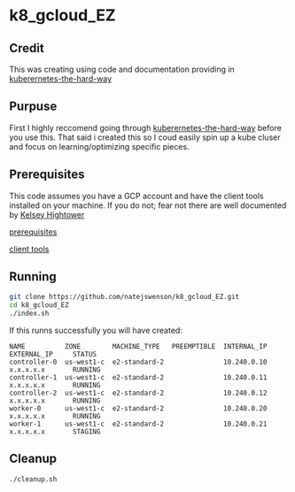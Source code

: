 # k8_gcloud_EZ
## Credit
This was creating using code and documentation providing in [kuberernetes-the-hard-way](https://github.com/kelseyhightower/kubernetes-the-hard-way)
## Purpuse
First I highly reccomend going through [kuberernetes-the-hard-way](https://github.com/kelseyhightower/kubernetes-the-hard-way) before you use this. That said i created this so I coud easily spin up a kube cluser and focus on learning/optimizing specific pieces.
## Prerequisites
This code assumes you have a GCP account and have the client tools installed on your machine. If you do not; fear not there are well documented by [Kelsey Hightower](https://github.com/kelseyhightower)


[prerequisites](https://github.com/kelseyhightower/kubernetes-the-hard-way/blob/master/docs/01-prerequisites.md)

[client tools](https://github.com/kelseyhightower/kubernetes-the-hard-way/blob/master/docs/02-client-tools.md)

## Running
```sh
git clone https://github.com/natejswenson/k8_gcloud_EZ.git
cd k8_gcloud_EZ
./index.sh 
```
If this runns successfully you will have created:
```
NAME          ZONE        MACHINE_TYPE   PREEMPTIBLE  INTERNAL_IP  EXTERNAL_IP     STATUS
controller-0  us-west1-c  e2-standard-2               10.240.0.10  x.x.x.x.x       RUNNING
controller-1  us-west1-c  e2-standard-2               10.240.0.11  x.x.x.x.x       RUNNING
controller-2  us-west1-c  e2-standard-2               10.240.0.12  x.x.x.x.x       RUNNING
worker-0      us-west1-c  e2-standard-2               10.240.0.20  x.x.x.x.x       RUNNING
worker-1      us-west1-c  e2-standard-2               10.240.0.21  x.x.x.x.x       STAGING
```

## Cleanup
`./cleanup.sh `
